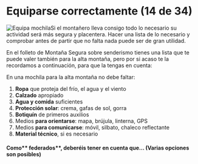 # Equiparse correctamente (14 de 34)

![Equipa mochila](./gps_files/EQUIPA_TU_MOCHILA.jpg)Si el montañero lleva consigo todo lo necesario su actividad será más segura y placentera. Hacer una lista de lo necesario y comprobar antes de partir que no falta nada puede ser de gran utilidad.

En el folleto de Montaña Segura sobre senderismo tienes una lista que te puede valer también para la alta montaña, pero por si acaso te la recordamos a continuación, para que la tengas en cuenta:

En una mochila para la alta montaña no debe faltar:

1.  **Ropa** que proteja del frío, el agua y el viento
2.  **Calzado** apropiado
3.  **Agua y comida** suficientes
4.  **Protección solar**: crema, gafas de sol, gorra
5.  **Botiquín** de primeros auxilios
6.  Medios **para orientarse**: mapa, brújula, linterna, GPS
7.  Medios **para comunicarse**: móvil, silbato, chaleco reflectante
8.  **Material técnico**, si es necesario  
    

#### Como** federados**, deberéis tener en cuenta que... (Varias opciones son posibles)